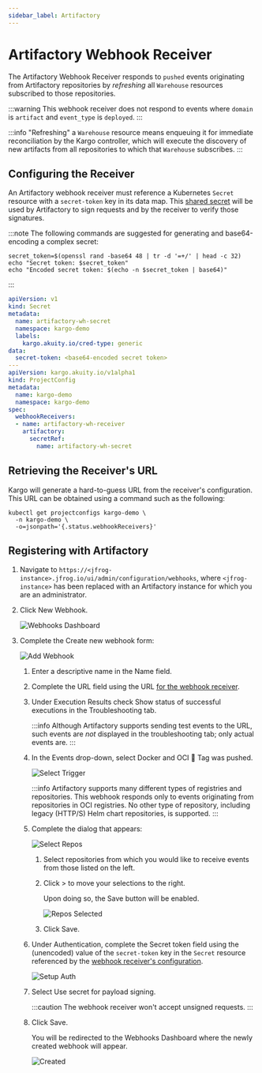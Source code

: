 ```yaml
---
sidebar_label: Artifactory
---
```


# Artifactory Webhook Receiver

The Artifactory Webhook Receiver responds to `pushed` events originating from 
Artifactory repositories by _refreshing_ all `Warehouse` resources subscribed to 
those repositories.

:::warning
This webhook receiver does not respond to events where `domain` is `artifact`
and `event_type` is `deployed`.
:::

:::info
"Refreshing" a `Warehouse` resource means enqueuing it for immediate
reconciliation by the Kargo controller, which will execute the discovery of
new artifacts from all repositories to which that `Warehouse` subscribes.
:::

## Configuring the Receiver

An Artifactory webhook receiver must reference a Kubernetes `Secret` resource 
with a `secret-token` key in its data map. This
[shared secret](https://en.wikipedia.org/wiki/Shared_secret) will be used by
Artifactory to sign requests and by the receiver to verify those signatures.

:::note
The following commands are suggested for generating and base64-encoding a
complex secret:

```shell
secret_token=$(openssl rand -base64 48 | tr -d '=+/' | head -c 32)
echo "Secret token: $secret_token"
echo "Encoded secret token: $(echo -n $secret_token | base64)"
```
:::

```yaml
apiVersion: v1
kind: Secret
metadata:
  name: artifactory-wh-secret
  namespace: kargo-demo
  labels:
    kargo.akuity.io/cred-type: generic
data:
  secret-token: <base64-encoded secret token>
---
apiVersion: kargo.akuity.io/v1alpha1
kind: ProjectConfig
metadata:
  name: kargo-demo
  namespace: kargo-demo
spec:
  webhookReceivers: 
  - name: artifactory-wh-receiver
    artifactory:
      secretRef:
        name: artifactory-wh-secret
```

## Retrieving the Receiver's URL

Kargo will generate a hard-to-guess URL from the receiver's configuration. This
URL can be obtained using a command such as the following:

```shell
kubectl get projectconfigs kargo-demo \
  -n kargo-demo \
  -o=jsonpath='{.status.webhookReceivers}'
```

## Registering with Artifactory

1. Navigate to 
   `https://<jfrog-instance>.jfrog.io/ui/admin/configuration/webhooks`, where
   `<jfrog-instance>` has been replaced with an Artifactory instance for which 
   you are an administrator.

1. Click <Hlt>New Webhook</Hlt>.

    ![Webhooks Dashboard](./img/webhooks.png "Webhooks Dashboard")

1. Complete the <Hlt>Create new webhook</Hlt> form:

    ![Add Webhook](./img/add-webhook.png "Add Webhook")

    1. Enter a descriptive name in the <Hlt>Name</Hlt> field.

    1. Complete the <Hlt>URL</Hlt> field using the URL
       [for the webhook receiver](#retrieving-the-receivers-url).

    1. Under <Hlt>Execution Results</Hlt> check
       <Hlt>Show status of successful executions in the Troubleshooting tab</Hlt>.

        :::info
        Although Artifactory supports sending test events to the URL, such
        events are _not_ displayed in the troubleshooting tab; only actual
        events are.
        :::

    1. In the <Hlt>Events</Hlt> drop-down, select
       <Hlt>Docker and OCI</Hlt> ⃗ <Hlt>Tag was pushed</Hlt>.

        ![Select Trigger](./img/select-trigger.png "Select Trigger")

        :::info
        Artifactory supports many different types of registries and repositories.
        This webhook responds only to events originating from repositories in OCI
        registries. No other type of repository, including legacy (HTTP/S) Helm
        chart repositories, is supported.
        :::

    1. Complete the dialog that appears:

       ![Select Repos](./img/select-repos.png "Select Repos")

        1. Select repositories from which you would like to receive events from
           those listed on the left.

        1. Click <Hlt>&gt;</Hlt> to move your selections to the right.

            Upon doing so, the <Hlt>Save</Hlt> button will be enabled.

            ![Repos Selected](./img/repos-selected.png "Repos Selected")

        1. Click <Hlt>Save</Hlt>.

    1. Under <Hlt>Authentication</Hlt>, complete the <Hlt>Secret token</Hlt>
       field using the (unencoded) value of the `secret-token` key in the
       `Secret` resource referenced by the
       [webhook receiver's configuration](#configuring-the-receiver).

        ![Setup Auth](./img/setup-auth.png "Setup Auth")

    1. Select <Hlt>Use secret for payload signing</Hlt>.

        :::caution
        The webhook receiver won't accept unsigned requests.
        :::

    1. Click <Hlt>Save</Hlt>.

        You will be redirected to the <Hlt>Webhooks Dashboard</Hlt> where the newly
        created webhook will appear.

        ![Created](./img/created.png "Created")